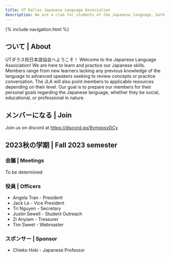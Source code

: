```yaml
---
title: UT Dallas Japanese Language Association
description: We are a club for students of the Japanese language, both in classes and in self study.
---
```


{% include navigation.html %}

## ついて | About

UTダラス校日本語協会へようこそ！ Welcome to the Japanese Language Association! We are here to learn and practice our Japanese skills. Members range from new learners lacking any previous knowledge of the language to advanced speakers seeking to review concepts or practice conversation. The JLA will also point members to applicable resources depending on their level. Our goal is to prepare our members for their personal goals regarding the Japanese language, whether they be social, educational, or professional in nature.

## メンバーになる | Join
Join us on discord at <https://discord.gg/9vmgxsvDCy>

## 2023秋の学期 | Fall 2023 semester

### 会議 | Meetings
To be determined

### 役員 | Officers
* Angela Tran - President
* Jack Le - Vice President
* Tri Nguyen - Secretary
* Justin Sewell - Student Outreach
* Zi Anyiam - Treasurer
* Tim Sweet - Webmaster

### スポンサー | Sponsor
* Chieko Hoki - Japanese Professor
